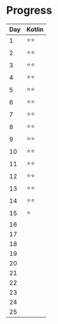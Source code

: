 # Progress

| Day | Kotlin       |
|:----|:-------------|
| 1   | :star::star: |
| 2   | :star::star: |
| 3   | :star::star: |
| 4   | :star::star: |
| 5   | :star::star: |
| 6   | :star::star: |
| 7   | :star::star: |
| 8   | :star::star: |
| 9   | :star::star: |
| 10  | :star::star: |
| 11  | :star::star: |
| 12  | :star::star: |
| 13  | :star::star: |
| 14  | :star::star: |
| 15  | :star:       |
| 16  |              |
| 17  |              |
| 18  |              |
| 19  |              |
| 20  |              |
| 21  |              |
| 22  |              |
| 23  |              |
| 24  |              |
| 25  |              |
